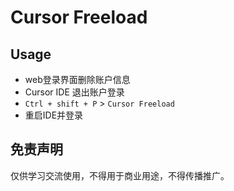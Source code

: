 # Cursor Freeload

## Usage

- web登录界面删除账户信息
- Cursor IDE 退出账户登录
- `Ctrl + shift + P` > `Cursor Freeload`
- 重启IDE并登录

## 免责声明

仅供学习交流使用，不得用于商业用途，不得传播推广。